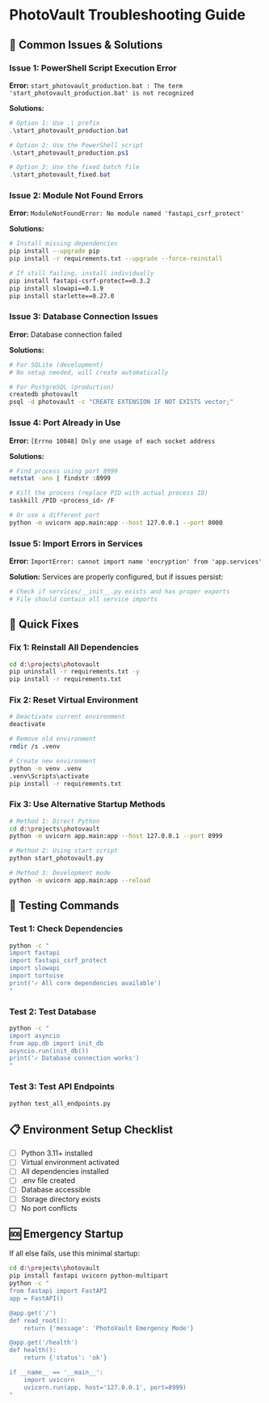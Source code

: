# PhotoVault Troubleshooting Guide

## 🚨 Common Issues & Solutions

### Issue 1: PowerShell Script Execution Error
**Error:** `start_photovault_production.bat : The term 'start_photovault_production.bat' is not recognized`

**Solutions:**
```powershell
# Option 1: Use .\ prefix
.\start_photovault_production.bat

# Option 2: Use the PowerShell script
.\start_photovault_production.ps1

# Option 3: Use the fixed batch file
.\start_photovault_fixed.bat
```

### Issue 2: Module Not Found Errors
**Error:** `ModuleNotFoundError: No module named 'fastapi_csrf_protect'`

**Solutions:**
```bash
# Install missing dependencies
pip install --upgrade pip
pip install -r requirements.txt --upgrade --force-reinstall

# If still failing, install individually
pip install fastapi-csrf-protect==0.3.2
pip install slowapi==0.1.9
pip install starlette==0.27.0
```

### Issue 3: Database Connection Issues
**Error:** Database connection failed

**Solutions:**
```bash
# For SQLite (development)
# No setup needed, will create automatically

# For PostgreSQL (production)
createdb photovault
psql -d photovault -c "CREATE EXTENSION IF NOT EXISTS vector;"
```

### Issue 4: Port Already in Use
**Error:** `[Errno 10048] Only one usage of each socket address`

**Solutions:**
```bash
# Find process using port 8999
netstat -ano | findstr :8999

# Kill the process (replace PID with actual process ID)
taskkill /PID <process_id> /F

# Or use a different port
python -m uvicorn app.main:app --host 127.0.0.1 --port 8000
```

### Issue 5: Import Errors in Services
**Error:** `ImportError: cannot import name 'encryption' from 'app.services'`

**Solution:** Services are properly configured, but if issues persist:
```python
# Check if services/__init__.py exists and has proper exports
# File should contain all service imports
```

## 🔧 Quick Fixes

### Fix 1: Reinstall All Dependencies
```bash
cd d:\projects\photovault
pip uninstall -r requirements.txt -y
pip install -r requirements.txt
```

### Fix 2: Reset Virtual Environment
```bash
# Deactivate current environment
deactivate

# Remove old environment
rmdir /s .venv

# Create new environment
python -m venv .venv
.venv\Scripts\activate
pip install -r requirements.txt
```

### Fix 3: Use Alternative Startup Methods
```bash
# Method 1: Direct Python
cd d:\projects\photovault
python -m uvicorn app.main:app --host 127.0.0.1 --port 8999

# Method 2: Using start script
python start_photovault.py

# Method 3: Development mode
python -m uvicorn app.main:app --reload
```

## 🧪 Testing Commands

### Test 1: Check Dependencies
```bash
python -c "
import fastapi
import fastapi_csrf_protect
import slowapi
import tortoise
print('✓ All core dependencies available')
"
```

### Test 2: Test Database
```bash
python -c "
import asyncio
from app.db import init_db
asyncio.run(init_db())
print('✓ Database connection works')
"
```

### Test 3: Test API Endpoints
```bash
python test_all_endpoints.py
```

## 📋 Environment Setup Checklist

- [ ] Python 3.11+ installed
- [ ] Virtual environment activated
- [ ] All dependencies installed
- [ ] .env file created
- [ ] Database accessible
- [ ] Storage directory exists
- [ ] No port conflicts

## 🆘 Emergency Startup

If all else fails, use this minimal startup:

```bash
cd d:\projects\photovault
pip install fastapi uvicorn python-multipart
python -c "
from fastapi import FastAPI
app = FastAPI()

@app.get('/')
def read_root():
    return {'message': 'PhotoVault Emergency Mode'}

@app.get('/health')
def health():
    return {'status': 'ok'}

if __name__ == '__main__':
    import uvicorn
    uvicorn.run(app, host='127.0.0.1', port=8999)
"
```